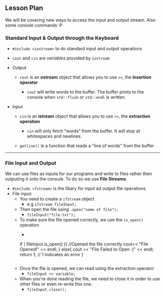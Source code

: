 ## Lesson Plan

We will be covering new ways to access the input and output stream. Also some console commands :P

### Standard Input & Output through the Keyboard
* `#include <iostream>` to do standard input and output operations
* ```cout``` and ```cin``` are *variables* provided by ```iostream```

* Output
   * `cout` is an **ostream** object that allows you to use `<<`, the **insertion operator**

      * `cout` will write words to the buffer. The buffer prints to the console when ```std::flush``` or ```std::endl``` is written.

* Input
   * `cin` is an **istream** object that allows you to use `>>`, the **extraction operation**

      * `cin` will only fetch "words" from the buffer. It will stop at whitespaces and newlines.

   * `getline()` is a function that reads a "line of words" from the buffer

---

### File Input and Output

We can use files as inputs for our programs and write to files rather then outputing it onto the consule. To do so we use **File Streams**.

* `#include <fstream>` is the libary for input ad output file operations
* File input:
   * You need to create a `ifstream` object
      * e.g `ifstream fileInput;`
   * Then open the file using `.open("name of file");`
      * `fileInput("file.txt");`
   * To make sure the file opened correctly, we use the `is_open()` operation
     * ```cpp
     if ( fileInput.is_open() ){ //Opened the file correctly
        cout<< "File Opened!" << endl;
     }
     else{
        cout << "File Failed to Open :(" << endl;
        return 1; // 1 indicates an error
     }
     ```

   * Once the file is opened, we can read using the extraction operator
      * `fileInput >> variable;`
   * When you're done reading the file, we need to close it in order to use other files or even re-write this one.
      * `fileInput.close();`
